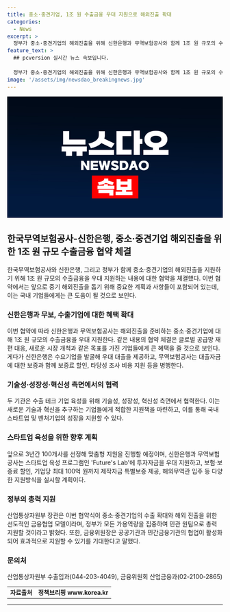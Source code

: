 ```yaml
---
title: 중소·중견기업, 1조 원 수출금융 우대 지원으로 해외진출 확대
categories:
  - News
excerpt: >
  정부가 중소·중견기업의 해외진출을 위해 신한은행과 무역보험공사와 함께 1조 원 규모의 수출금융을 우대 지원한다. 이를 통해 중소·중견기업들은 글로벌 공급망 재편 대응과 새로운 시장 개척을 위한 지원을 받게 된다. 또한, 국내 스타트업과 벤처기업들을 위해 글로벌 유니콘 성장을 위한 맞춤형 지원도 계획되어 있다. 신한은행은 스타트업 육성 프로그램에 투자자금을 우대 지원하고, 무역보험공사는 보험·보증료 90% 할인 및 기업당 최대 100억 원까지 제작자금 특별보증을 제공할 예정이다. 이번 협약은 중소·중견기업의 수출 확대와 해외 진출을 위한 선도적인 금융협업 모델로 평가받고 있다.
feature_text: >
  ## pcversion 실시간 뉴스 속보입니다.

  정부가 중소·중견기업의 해외진출을 위해 신한은행과 무역보험공사와 함께 1조 원 규모의 수출금융을 우대 지원한다. 이를 통해 중소·중견기업들은 글로벌 공급망 재편 대응과 새로운 시장 개척을 위한 지원을 받게 된다. 또한, 국내 스타트업과 벤처기업들을 위해 글로벌 유니콘 성장을 위한 맞춤형 지원도 계획되어 있다. 신한은행은 스타트업 육성 프로그램에 투자자금을 우대 지원하고, 무역보험공사는 보험·보증료 90% 할인 및 기업당 최대 100억 원까지 제작자금 특별보증을 제공할 예정이다. 이번 협약은 중소·중견기업의 수출 확대와 해외 진출을 위한 선도적인 금융협업 모델로 평가받고 있다.
image: '/assets/img/newsdao_breakingnews.jpg'
---
```


<p><img src="/assets/img/newsdao_breakingnews.jpg" alt="pcversion 속보" /></p>

<h2 data-ke-size="size26">한국무역보험공사-신한은행, 중소·중견기업 해외진출을 위한 1조 원 규모 수출금융 협약 체결</h2>

<p data-ke-size="size16">한국무역보험공사와 신한은행, 그리고 정부가 함께 중소·중견기업의 해외진출을 지원하기 위해 1조 원 규모의 수출금융을 우대 지원하는 내용에 대한 협약을 체결했다. 이번 협약에서는 앞으로 중기 해외진출을 돕기 위해 중요한 계획과 사항들이 포함되어 있는데, 이는 국내 기업들에게는 큰 도움이 될 것으로 보인다.</p>

<h3>신한은행과 무보, 수출기업에 대한 혜택 확대</h3>

<p data-ke-size="size16">이번 협약에 따라 신한은행과 무역보험공사는 해외진출을 준비하는 중소·중견기업에 대해 1조 원 규모의 수출금융을 우대 지원한다. 같은 내용의 협약 체결은 글로벌 공급망 재편 대응, 새로운 시장 개척과 같은 목표를 가진 기업들에게 큰 혜택을 줄 것으로 보인다.게다가 신한은행은 수요기업을 발굴해 우대 대출을 제공하고, 무역보험공사는 대출자금에 대한 보증과 함께 보증료 할인, 타당성 조사 비용 지원 등을 병행한다.</p>

<h3>기술성·성장성·혁신성 측면에서의 협력</h3>

<p data-ke-size="size16">두 기관은 수출 테크 기업 육성을 위해 기술성, 성장성, 혁신성 측면에서 협력한다. 이는 새로운 기술과 혁신을 추구하는 기업들에게 적합한 지원책을 마련하고, 이를 통해 국내 스타트업 및 벤처기업의 성장을 지원할 수 있다.</p>

<h3>스타트업 육성을 위한 향후 계획</h3>

<p data-ke-size="size16">앞으로 3년간 100개사를 선정해 맞춤형 지원을 진행할 예정이며, 신한은행과 무역보험공사는 스타트업 육성 프로그램인 'Future's Lab'에 투자자금을 우대 지원하고, 보험·보증료 할인, 기업당 최대 100억 원까지 제작자금 특별보증 제공, 해외무역관 입주 등 다양한 지원방식을 실시할 계획이다.</p>

<h3>정부의 총력 지원</h3>

<p data-ke-size="size16">산업통상자원부 장관은 이번 협약식이 중소·중견기업의 수출 확대와 해외 진출을 위한 선도적인 금융협업 모델이라며, 정부가 모든 가용역량을 집중하여 민관 원팀으로 총력 지원할 것이라고 밝혔다. 또한, 금융위원장은 공공기관과 민간금융기관의 협업이 활성화되어 효과적으로 지원할 수 있기를 기대한다고 말했다.</p>

<h3>문의처</h3>

<p data-ke-size="size16">산업통상자원부 수출입과(044-203-4049), 금융위원회 산업금융과(02-2100-2865)</p>

<table>
    <tr>
        <td style="text-align: center; height: 17px;"><b>자료출처</b></td>
        <td style="text-align: center; height: 17px;"><b>정책브리핑 www.korea.kr</b></td>
    </tr>
</table>

<p><hr></p>

